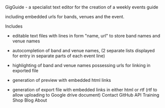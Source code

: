 GigGuide - a specialist text editor for the creation of a weekly events guide

including embedded urls for bands, venues and the event.

Includes

- editable text files with lines in form "name, url" to store band names and venue names

- autocompletion of band and venue names, (2 separate lists displayed for entry in separate parts of each event line)

- highlighting of band and venue names possessing urls for linking in exported file

- generation of preview with embedded html links

- generation of export file with embedded links in either html or rtf (rtf to allow uploading to Google drive document)
Contact GitHub API Training Shop Blog About
